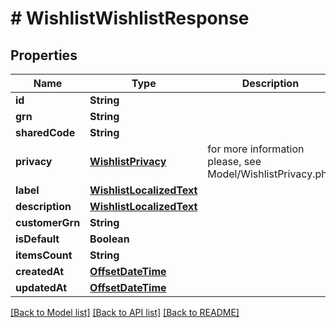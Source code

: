 # # WishlistWishlistResponse


## Properties 


Name | Type | Description | Notes
------------ | ------------- | ------------- | -------------
**id**| **String** |   | [optional]
**grn**| **String** |   | [optional]
**sharedCode**| **String** |   | [optional]
**privacy**| [**WishlistPrivacy**](WishlistPrivacy.md) |  for more information please, see Model/WishlistPrivacy.php  | [optional] [default to WishlistPrivacy.UNKNOWN]
**label**| [**WishlistLocalizedText**](WishlistLocalizedText.md) |   | [optional]
**description**| [**WishlistLocalizedText**](WishlistLocalizedText.md) |   | [optional]
**customerGrn**| **String** |   | [optional]
**isDefault**| **Boolean** |   | [optional]
**itemsCount**| **String** |   | [optional]
**createdAt**| [**OffsetDateTime**](OffsetDateTime.md) |   | [optional]
**updatedAt**| [**OffsetDateTime**](OffsetDateTime.md) |   | [optional]


[[Back to Model list]](../../README.md#models) [[Back to API list]](../../README.md#endpoints) [[Back to README]](../../README.md)

